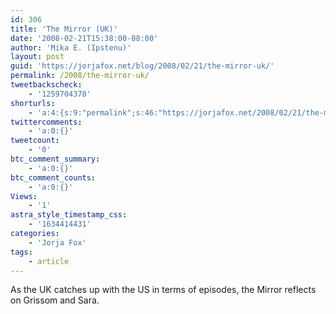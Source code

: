 ```yaml
---
id: 306
title: 'The Mirror (UK)'
date: '2008-02-21T15:38:00-08:00'
author: 'Mika E. (Ipstenu)'
layout: post
guid: 'https://jorjafox.net/blog/2008/02/21/the-mirror-uk/'
permalink: /2008/the-mirror-uk/
tweetbackscheck:
    - '1259704378'
shorturls:
    - 'a:4:{s:9:"permalink";s:46:"https://jorjafox.net/2008/02/21/the-mirror-uk/";s:7:"tinyurl";s:25:"http://tinyurl.com/n8jv9n";s:4:"isgd";s:18:"http://is.gd/531js";s:5:"bitly";s:20:"http://bit.ly/7KfQPR";}'
twittercomments:
    - 'a:0:{}'
tweetcount:
    - '0'
btc_comment_summary:
    - 'a:0:{}'
btc_comment_counts:
    - 'a:0:{}'
Views:
    - '1'
astra_style_timestamp_css:
    - '1634414431'
categories:
    - 'Jorja Fox'
tags:
    - article
---
```


As the UK catches up with the US in terms of episodes, the Mirror reflects on Grissom and Sara.